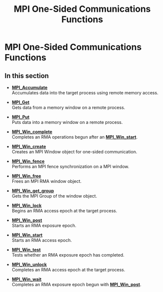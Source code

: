﻿---
title: MPI One-Sided Communications Functions
TOCTitle: MPI One-Sided Communications Functions
ms:assetid: 5555139A-2EA1-4BD4-954C-5DEBD0B94D43
ms:mtpsurl: https://msdn.microsoft.com/en-us/library/Dn473435(v=VS.85)
ms:contentKeyID: 59360971
ms.date: 03/28/2018
mtps_version: v=VS.85
---

# MPI One-Sided Communications Functions

## In this section

  - [**MPI\_Accumulate**](mpi-accumulate-function.md)  
    Accumulates data into the target process using remote memory access.

  - [**MPI\_Get**](mpi-get-function.md)  
    Gets data from a memory window on a remote process.

  - [**MPI\_Put**](mpi-put-function.md)  
    Puts data into a memory window on a remote process.

  - [**MPI\_Win\_complete**](mpi-win-complete-function.md)  
    Completes an RMA operations begun after an [**MPI\_Win\_start**](mpi-win-start-function.md).

  - [**MPI\_Win\_create**](mpi-win-create-function.md)  
    Creates an MPI Window object for one-sided communication.

  - [**MPI\_Win\_fence**](mpi-win-fence-function.md)  
    Performs an MPI fence synchronization on a MPI window.

  - [**MPI\_Win\_free**](mpi-win-free-function.md)  
    Frees an MPI RMA window object.

  - [**MPI\_Win\_get\_group**](mpi-win-get-group-function.md)  
    Gets the MPI Group of the window object.

  - [**MPI\_Win\_lock**](mpi-win-lock-function.md)  
    Begins an RMA access epoch at the target process.

  - [**MPI\_Win\_post**](mpi-win-post-function.md)  
    Starts an RMA exposure epoch.

  - [**MPI\_Win\_start**](mpi-win-start-function.md)  
    Starts an RMA access epoch.

  - [**MPI\_Win\_test**](mpi-win-test-function.md)  
    Tests whether an RMA exposure epoch has completed.

  - [**MPI\_Win\_unlock**](mpi-win-unlock-function.md)  
    Completes an RMA access epoch at the target process.

  - [**MPI\_Win\_wait**](mpi-win-wait-function.md)  
    Completes an RMA exposure epoch begun with [**MPI\_Win\_post**](mpi-win-post-function.md).

